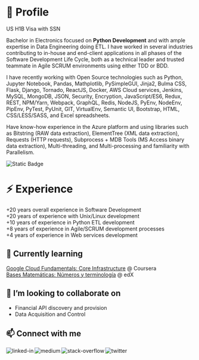 # 👋 Profile

US H1B Visa with SSN<br />

Bachelor in Electronics focused on **Python Development** and with ample expertise in Data Engineering doing ETL. I have worked in several industries contributing to in-house and end-client applications in all phases of the Software Development Life Cycle, both as a technical leader and trusted teammate in Agile SCRUM environments using either TDD or BDD.

I have recently working with Open Source technologies such as Python, Jupyter Notebook, Pandas, Mathplotlib, PySimpleGUI, Jinja2, Bulma CSS, Flask, Django, Tornado, ReactJS, Docker, AWS Cloud services, Jenkins, MySQL, MongoDB, JSON, Security, Encryption, JavaScript/ES6, Redux, REST, NPM/Yarn, Webpack, GraphQL, Redis, NodeJS, PyEnv, NodeEnv, PipEnv, PyTest, PyUnit, GIT, VirtualEnv, Semantic UI, Bootstrap, HTML, CSS/LESS/SASS, and Excel spreadsheets.

Have know-how experience in the Azure platform and using libraries such as Bitstring (RAW data extraction), ElementTree (XML data extraction), Requests (HTTP requests), Subprocess + MDB Tools (MS Access binary data extraction), Multi-threading, and Multi-processing and familiarity with Parallelism.

![Static Badge](https://img.shields.io/badge/:badgeContent)

# ⚡ Experience

+20 years overall experience in Software Development<br />
+20 years of experience with Unix/Linux development<br />
 +10 years of experience in Python ETL development<br />
 +8 years of experience in Agile/SCRUM development processes<br />
 +4 years of experience in Web services development

## 🌱 Currently learning
[Google Cloud Fundamentals: Core Infrastructure](https://www.coursera.org/learn/gcp-fundamentals) @ Coursera<br />
[Bases Matemáticas: Números y terminología](https://learning.edx.org/course/course-v1:UPValenciaX+BMN101x+1T2021/home) @ edX

## 👯 I’m looking to collaborate on
- Financial API discovery and provision
- Data Acquisition and Control

## 📫 Connect with me
[<img align="left" alt="linked-in" src="https://img.shields.io/badge/linkedin-%230077B5.svg?&style=for-the-badge&logo=linkedin&logoColor=white" />](https://www.linkedin.com/in/franciscobenavides/)
[<img align="left" alt="medium" src="https://img.shields.io/badge/medium-%2312100E.svg?&style=for-the-badge&logo=medium&logoColor=white" />](https://medium.com/@francisco.benavides)
[<img align="left" alt="stack-overflow" src="https://img.shields.io/badge/stack%20overflow-FE7A16?logo=stack-overflow&logoColor=white&style=for-the-badge" />](https://stackoverflow.com/users/982446/francisco)
[<img align="left" alt="twitter" src="https://img.shields.io/badge/twitter-%231DA1F2.svg?&style=for-the-badge&logo=twitter&logoColor=white" />](https://twitter.com/fbenavides)
<!--
**fbenavides69/fbenavides69** is a ✨ _special_ ✨ repository because its `README.md` (this file) appears on your GitHub profile.

Here are some ideas to get you started:

- 🔭 I’m currently working on ...
- 🌱 I’m currently learning ...
- 👯 I’m looking to collaborate on ...
- 🤔 I’m looking for help with ...
- 💬 Ask me about ...
- 📫 How to reach me: ...
- 😄 Pronouns: ...
- ⚡ Fun fact: ...
-->
